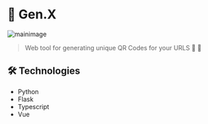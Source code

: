 # 🔗 Gen.X

![mainimage](https://raw.githubusercontent.com/MartinsOnuoha/VueQR/master/client/public/img/1.png)
> Web tool for generating unique QR Codes for your URLS 🔗 🚀

## 🛠 Technologies

- Python
- Flask
- Typescript
- Vue
